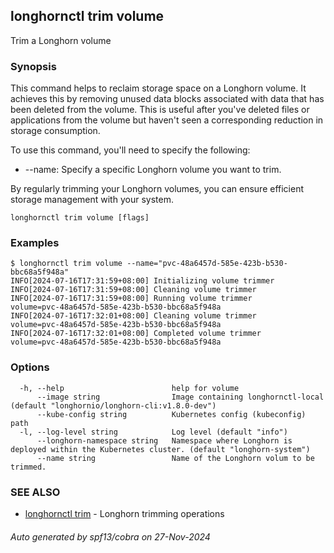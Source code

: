 ## longhornctl trim volume

Trim a Longhorn volume

### Synopsis

This command helps to reclaim storage space on a Longhorn volume. It achieves this by removing unused data blocks associated with data that has been deleted from the volume.
This is useful after you've deleted files or applications from the volume but haven't seen a corresponding reduction in storage consumption.

To use this command, you'll need to specify the following:
- --name: Specify a specific Longhorn volume you want to trim.

By regularly trimming your Longhorn volumes, you can ensure efficient storage management with your system.

```
longhornctl trim volume [flags]
```

### Examples

```
$ longhornctl trim volume --name="pvc-48a6457d-585e-423b-b530-bbc68a5f948a"
INFO[2024-07-16T17:31:59+08:00] Initializing volume trimmer
INFO[2024-07-16T17:31:59+08:00] Cleaning volume trimmer
INFO[2024-07-16T17:31:59+08:00] Running volume trimmer                        volume=pvc-48a6457d-585e-423b-b530-bbc68a5f948a
INFO[2024-07-16T17:32:01+08:00] Cleaning volume trimmer                       volume=pvc-48a6457d-585e-423b-b530-bbc68a5f948a
INFO[2024-07-16T17:32:01+08:00] Completed volume trimmer                      volume=pvc-48a6457d-585e-423b-b530-bbc68a5f948a
```

### Options

```
  -h, --help                        help for volume
      --image string                Image containing longhornctl-local (default "longhornio/longhorn-cli:v1.8.0-dev")
      --kube-config string          Kubernetes config (kubeconfig) path
  -l, --log-level string            Log level (default "info")
      --longhorn-namespace string   Namespace where Longhorn is deployed within the Kubernetes cluster. (default "longhorn-system")
      --name string                 Name of the Longhorn volum to be trimmed.
```

### SEE ALSO

* [longhornctl trim](longhornctl_trim.md)	 - Longhorn trimming operations

###### Auto generated by spf13/cobra on 27-Nov-2024
